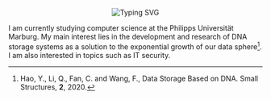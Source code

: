 <p align="center">
	<img src="https://readme-typing-svg.demolab.com?font=Monospace&pause=1000&color=fcbf83&center=true&vCenter=true&repeat=true&width=500&lines=Welcome+to+my+profile!;I+am+David!;A+computer+science+student+from+germany!" alt="Typing SVG" />
</p>

I am currently studying computer science at the Philipps Universität Marburg. My main interest lies in the development and research of DNA storage systems as a solution to the exponential growth of our data sphere[^1]. I am also interested in topics such as IT security.

[^1]: Hao, Y., Li, Q., Fan, C. and Wang, F., Data Storage Based on DNA. Small Structures, **2**, 2020.

